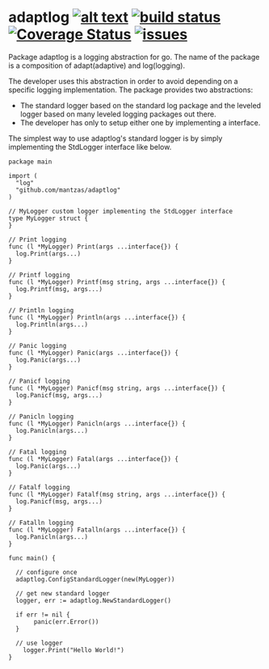 # adaptlog  [![alt text](https://godoc.org/github.com/mantzas/adaptlog?status.png)](https://godoc.org/github.com/mantzas/adaptlog)&nbsp;[![build status](https://img.shields.io/travis/mantzas/adaptlog.svg)](http://travis-ci.org/mantzas/adaptlog)&nbsp;[![Coverage Status](https://coveralls.io/repos/github/mantzas/adaptlog/badge.svg?branch=master)](https://coveralls.io/github/mantzas/adaptlog?branch=master)&nbsp;[![issues](https://img.shields.io/github/issues/mantzas/adaptlog.svg)](https://github.com/mantzas/adaptlog/issues)


Package adaptlog is a logging abstraction for go. The name of the package is a composition of adapt(adaptive) and log(logging).

The developer uses this abstraction in order to avoid depending on a specific logging implementation. The package provides two abstractions:

* The standard logger based on the standard log package and the leveled logger based on many leveled logging packages out there.
* The developer has only to setup either one by implementing a interface.

The simplest way to use adaptlog's standard logger is by simply implementing the StdLogger interface like below.

    package main

    import (
      "log"
      "github.com/mantzas/adaptlog"
    )

    // MyLogger custom logger implementing the StdLogger interface
    type MyLogger struct {
    }

    // Print logging
    func (l *MyLogger) Print(args ...interface{}) {
      log.Print(args...)
    }

    // Printf logging
    func (l *MyLogger) Printf(msg string, args ...interface{}) {
      log.Printf(msg, args...)
    }

    // Println logging
    func (l *MyLogger) Println(args ...interface{}) {
      log.Println(args...)
    }

    // Panic logging
    func (l *MyLogger) Panic(args ...interface{}) {
      log.Panic(args...)
    }

    // Panicf logging
    func (l *MyLogger) Panicf(msg string, args ...interface{}) {
      log.Panicf(msg, args...)
    }

    // Panicln logging
    func (l *MyLogger) Panicln(args ...interface{}) {
      log.Panicln(args...)
    }

    // Fatal logging
    func (l *MyLogger) Fatal(args ...interface{}) {
      log.Panic(args...)
    }

    // Fatalf logging
    func (l *MyLogger) Fatalf(msg string, args ...interface{}) {
      log.Panicf(msg, args...)
    }

    // Fatalln logging
    func (l *MyLogger) Fatalln(args ...interface{}) {
      log.Panicln(args...)
    }

    func main() {

      // configure once
      adaptlog.ConfigStandardLogger(new(MyLogger))

      // get new standard logger
      logger, err := adaptlog.NewStandardLogger()

      if err != nil {
           panic(err.Error())
      }

      // use logger
        logger.Print("Hello World!")
    }
